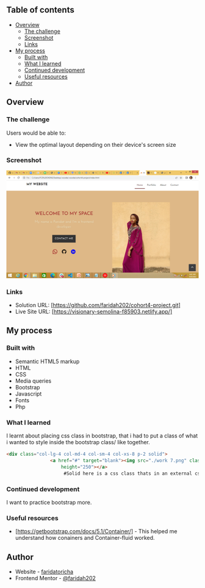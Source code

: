 
## Table of contents

- [Overview](#overview)
  - [The challenge](#the-challenge)
  - [Screenshot](#screenshot)
  - [Links](#links)
- [My process](#my-process)
  - [Built with](#built-with)
  - [What I learned](#what-i-learned)
  - [Continued development](#continued-development)
  - [Useful resources](#useful-resources)
- [Author](#author)

## Overview

### The challenge

Users would be able to:

- View the optimal layout depending on their device's screen size

### Screenshot

![](./Screenshot%20(83).png)

### Links

- Solution URL: [https://github.com/faridah202/cohort4-project.git]
- Live Site URL: [https://visionary-semolina-f85903.netlify.app/]

## My process

### Built with

- Semantic HTML5 markup
- HTML
- CSS 
- Media queries
- Bootstrap
- Javascript
- Fonts
- Php

### What I learned

I learnt about placing css class in bootstrap, that i had to put a class of what i wanted to style inside the bootstrap class/ like together.
```html
<div class="col-lg-4 col-md-4 col-sm-4 col-xs-8 p-2 solid">
                <a href="#" target="blank"><img src="./work 7.png" class="img-fluid" alt="work 7" width="450"
                    height="250"></a>
                     #Solid here is a css class thats in an external css.
```


### Continued development

I want to practice bootstrap more.

### Useful resources

- [https://getbootstrap.com/docs/5.1/Container/] - This helped me understand how conainers and Container-fluid worked.

## Author

- Website - [faridatoricha](https://github.com/faridah202)
- Frontend Mentor - [@faridah202](https://www.frontendmentor.io/profile/faridah202)
